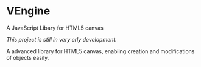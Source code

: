 # VEngine
A JavaScript Libary for HTML5 canvas

*This project is still in very erly development.*

A advanced library for HTML5 canvas, enabling creation and modifications of objects easily.
